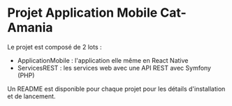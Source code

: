 # Projet Application Mobile Cat-Amania

Le projet est composé de 2 lots :
* ApplicationMobile : l'application elle même en React Native
* ServicesREST : les services web avec une API REST avec Symfony (PHP)

Un README est disponible pour chaque projet pour les détails d'installation et de lancement.